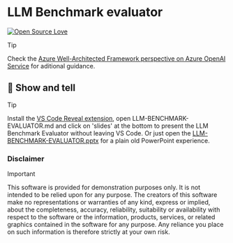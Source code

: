 # LLM Benchmark evaluator

[![Open Source Love](https://firstcontributions.github.io/open-source-badges/badges/open-source-v1/open-source.svg)](https://github.com/firstcontributions/open-source-badges)

> [!TIP]
> Check the [Azure Well-Architected Framework perspective on Azure OpenAI Service](https://learn.microsoft.com/en-us/azure/well-architected/service-guides/azure-openai) for aditional guidance.

## 🎒 Show and tell
> [!TIP]
> Install the [VS Code Reveal extension](https://marketplace.visualstudio.com/items?itemName=evilz.vscode-reveal), open LLM-BENCHMARK-EVALUATOR.md and click on 'slides' at the bottom to present the LLM Benchmark Evaluator without leaving VS Code.
> Or just open the [LLM-BENCHMARK-EVALUATOR.pptx](https://view.officeapps.live.com/op/view.aspx?src=https%3A%2F%2Fraw.githubusercontent.com%2FYourGitHubUsername%2FLLM-Benchmark-Evaluator%2Fmain%2FLLM-BENCHMARK-EVALUATOR.pptx&wdOrigin=BROWSELINK) for a plain old PowerPoint experience.

### Disclaimer
> [!IMPORTANT]
> This software is provided for demonstration purposes only. It is not intended to be relied upon for any purpose. The creators of this software make no representations or warranties of any kind, express or implied, about the completeness, accuracy, reliability, suitability or availability with respect to the software or the information, products, services, or related graphics contained in the software for any purpose. Any reliance you place on such information is therefore strictly at your own risk.